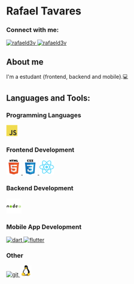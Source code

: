 <h1>Rafael Tavares</h1>

<h3>Connect with me:</h3>

<a href="https://linkedin.com/in/rafaeld3v" target="blank">
  <img 
    src="https://raw.githubusercontent.com/rahuldkjain/github-profile-readme-generator/neutral-icons/src/images/icons/Social/linked-in-alt.svg"
    alt="rafaeld3v" 
    height="30" 
    width="40" 
  />
</a>

<a href="https://instagram.com/rafaeld3v" target="blank">
  <img 
    src="https://raw.githubusercontent.com/rahuldkjain/github-profile-readme-generator/neutral-icons/src/images/icons/Social/instagram.svg" 
    alt="rafaeld3v" 
    height="30" 
    width="40" 
  />
</a>

<h2>About me</h2>
I'm a estudant {frontend, backend and mobile}.💻

<h2>Languages and Tools:</h2>

<h3>Programming Languages</h3>

<a href="https://developer.mozilla.org/en-US/docs/Web/JavaScript" target="_blank"> 
  <img 
    src="https://raw.githubusercontent.com/devicons/devicon/master/icons/javascript/javascript-original.svg" 
    alt="javascript" 
    width="30" 
    height="30"
  /> 
</a>

<h3>Frontend Development</h3> 

<a href="https://www.w3.org/html/" target="_blank"> 
  <img 
    src="https://raw.githubusercontent.com/devicons/devicon/master/icons/html5/html5-original-wordmark.svg"     
    alt="html5" 
    width="40" 
    height="40"
  /> 
</a>

<a href="https://www.w3schools.com/css/" target="_blank"> 
  <img 
    src="https://raw.githubusercontent.com/devicons/devicon/master/icons/css3/css3-original-wordmark.svg"   
    alt="css3" 
    width="40" 
    height="40"
  /> 
</a>

<a href="https://reactjs.org/" target="_blank"> 
  <img 
    src="https://raw.githubusercontent.com/devicons/devicon/master/icons/react/react-original.svg" 
    alt="react" 
    width="40" 
    height="40"
  /> 
</a>

<h3>Backend Development</h3>

<a href="https://nodejs.org" target="_blank"> 
  <img 
    src="https://raw.githubusercontent.com/devicons/devicon/master/icons/nodejs/nodejs-original-wordmark.svg"     
    alt="nodejs" 
    width="40" 
    height="40"
  /> 
</a>

<h3>Mobile App Development</h3> 

<a href="https://dart.dev" target="_blank"> 
  <img 
    src="https://www.vectorlogo.zone/logos/dartlang/dartlang-icon.svg" 
    alt="dart" 
    width="30" 
    height="30"
  /> 
</a>

<a href="https://flutter.dev" target="_blank"> 
  <img 
    src="https://www.vectorlogo.zone/logos/flutterio/flutterio-icon.svg" 
    alt="flutter" 
    width="30" 
    height="30"
  /> 
</a> 

<h3>Other</h3>

<a href="https://git-scm.com/" target="_blank"> 
  <img 
    src="https://www.vectorlogo.zone/logos/git-scm/git-scm-icon.svg" 
    alt="git" 
    width="30" 
    height="30"
  /> 
</a>

<a href="https://www.linux.org/" target="_blank"> 
  <img 
    src="https://raw.githubusercontent.com/devicons/devicon/master/icons/linux/linux-original.svg" alt="linux" 
    width="30" 
    height="30"
  /> 
</a>
